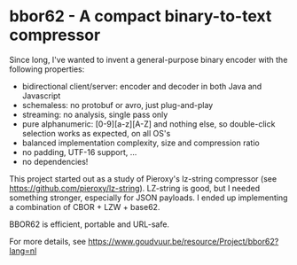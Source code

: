 # bbor62 - A compact binary-to-text compressor

Since long, I've wanted to invent a general-purpose binary encoder with the following properties:

- bidirectional client/server: encoder and decoder in both Java and Javascript
- schemaless: no protobuf or avro, just plug-and-play
- streaming: no analysis, single pass only
- pure alphanumeric: [0-9][a-z][A-Z] and nothing else, so double-click selection works as expected, on all OS's
- balanced implementation complexity, size and compression ratio
- no padding, UTF-16 support, ...
- no dependencies!

This project started out as a study of Pieroxy's lz-string compressor (see https://github.com/pieroxy/lz-string).
LZ-string is good, but I needed something stronger, especially for JSON payloads.
I ended up implementing a combination of CBOR + LZW + base62.

BBOR62 is efficient, portable and URL-safe.

For more details, see https://www.goudvuur.be/resource/Project/bbor62?lang=nl
